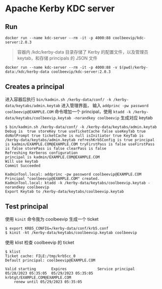 # Apache Kerby KDC server

## Run

```shell
docker run --name kdc-server --rm -it -p 4000:88 coolbeevip/kdc-server:2.0.3
```

> 容器内 /kdc/kerby-data 目录存储了 Kerby 的配置文件，以及管理员 keytab，和存储 principals 的 JSON 文件

```shell
docker run --name kdc-server --rm -it -p 4000:88 -v $(pwd)/kerby-data:/kdc/kerby-data coolbeevip/kdc-server:2.0.3
```

## Creates a principal

进入容器后执行 `bin/kadmin.sh /kerby-data/conf/ -k /kerby-data/keytabs/admin.keytab` 进入管理界面，
输入 `addprinc -pw password coolbeevip@EXAMPLE.COM` 命令增加一个 principal，使用 `ktadd -k /kerby-data/keytabs/coolbeevip.keytab -norandkey coolbeevip` 生成对应 keytab

```shell
$ bin/kadmin.sh /kerby-data/conf/ -k /kerby-data/keytabs/admin.keytab
Debug is  true storeKey true useTicketCache false useKeyTab true doNotPrompt true ticketCache is null isInitiator true KeyTab is /kerby-data/keytabs/admin.keytab refreshKrb5Config is true principal is kadmin/EXAMPLE.COM@EXAMPLE.COM tryFirstPass is false useFirstPass is false storePass is false clearPass is false
Refreshing Kerberos configuration
principal is kadmin/EXAMPLE.COM@EXAMPLE.COM
Will use keytab
Commit Succeeded

KadminTool.local: addprinc -pw password coolbeevip@EXAMPLE.COM
Principal "coolbeevip@EXAMPLE.COM" created.
KadminTool.local: ktadd -k /kerby-data/keytabs/coolbeevip.keytab -norandkey coolbeevip
Export Keytab to /kerby-data/keytabs/coolbeevip.keytab
```

## Test principal

使用 `kinit` 命令我为 coolbeevip 生成一个 ticket

```shell
$ export KRB5_CONFIG=/kerby-data/conf/krb5.conf
$ kinit -kt /kerby-data/keytabs/coolbeevip.keytab coolbeevip
```

使用 klist 检查 coolbeevip 的 ticket

```shell
$ klist
Ticket cache: FILE:/tmp/krb5cc_0
Default principal: coolbeevip@EXAMPLE.COM

Valid starting       Expires              Service principal
05/28/2023 05:35:05  05/29/2023 05:35:05  krbtgt/EXAMPLE.COM@EXAMPLE.COM
	renew until 05/29/2023 05:35:05
```